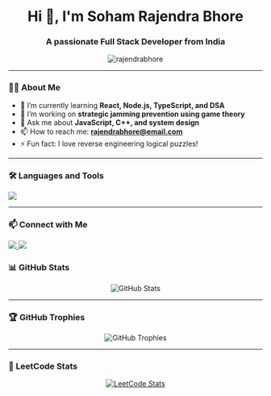 <h1 align="center">Hi 👋, I'm Soham Rajendra Bhore</h1>
<h3 align="center">A passionate Full Stack Developer from India</h3>

<p align="center">
  <img src="https://komarev.com/ghpvc/?username=rajendrabhore&label=Profile%20views&color=0e75b6&style=flat" alt="rajendrabhore" />
</p>

---

### 👨‍💻 About Me

- 🌱 I’m currently learning **React, Node.js, TypeScript, and DSA**
- 👯 I’m working on **strategic jamming prevention using game theory**
- 💬 Ask me about **JavaScript, C++, and system design**
- 📫 How to reach me: **rajendrabhore@email.com**
- ⚡ Fun fact: I love reverse engineering logical puzzles!

---

### 🛠️ Languages and Tools

<p align="left">
  <img src="https://skillicons.dev/icons?i=js,ts,react,nodejs,html,css,cpp,python,mysql,mongodb,git,vscode" />
</p>

---

### 📫 Connect with Me

<p align="left">
  <a href="https://linkedin.com/in/rajendrabhore" target="_blank">
    <img src="https://img.shields.io/badge/-Rajendra%20Bhore-blue?style=flat-square&logo=Linkedin&logoColor=white"/>
  </a>
  <a href="mailto:rajendrabhore@email.com">
    <img src="https://img.shields.io/badge/-rajendrabhore@email.com-c14438?style=flat-square&logo=Gmail&logoColor=white"/>
  </a>
</p>

### 📊 GitHub Stats

<p align="center">
  <img src="https://github-readme-stats.vercel.app/api?username=SOHAMRAJENDRABHORE&show_icons=true&theme=tokyonight" alt="GitHub Stats" />
</p>

---

### 🏆 GitHub Trophies

<p align="center">
  <img src="https://github-profile-trophy.vercel.app/?username=SOHAMRAJENDRABHORE&theme=monokai" alt="GitHub Trophies" />
</p>

---

### 🧠 LeetCode Stats

<p align="center">
  <a href="https://leetcode.com/u/SOHAMRAJENDRABHORE/">
    <img src="https://leetcard.jacoblin.cool/SOHAMRAJENDRABHORE?theme=dark&font=baloo&ext=activity" alt="LeetCode Stats" />
  </a>
</p>
